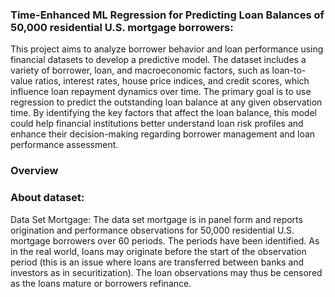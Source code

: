 
### Time-Enhanced ML Regression for Predicting Loan Balances of 50,000 residential U.S. mortgage borrowers:
This project aims to analyze borrower behavior and loan performance using financial datasets to develop a predictive model. The dataset includes a variety of borrower, loan, and macroeconomic factors, such as loan-to-value ratios, interest rates, house price indices, and credit scores, which influence loan repayment dynamics over time. The primary goal is to use regression to predict the outstanding loan balance at any given observation time. By identifying the key factors that affect the loan balance, this model could help financial institutions better understand loan risk profiles and enhance their decision-making regarding borrower management and loan performance assessment.

### Overview


### About dataset:
Data Set Mortgage:
The data set mortgage is in panel form and reports origination and performance observations for 50,000 residential U.S. mortgage borrowers over 60 periods. 
The periods have been identified. As in the real world, loans may originate before the start of the observation period 
(this is an issue where loans are transferred between banks and investors as in securitization). 
The loan observations may thus be censored as the loans mature or borrowers refinance. 
